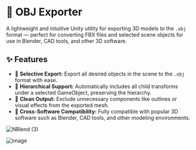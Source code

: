 
# 🎯 OBJ Exporter

A lightweight and intuitive Unity utility for exporting 3D models to the `.obj` format — perfect for converting FBX files and selected scene objects for use in Blender, CAD tools, and other 3D software.

## ✨ Features

- 🧩 **Selective Export:** Export all desired objects in the scene to the `.obj` format with ease.
- 🧭 **Hierarchical Support:** Automatically includes all child transforms under a selected GameObject, preserving the hierarchy.
- 🚫 **Clean Output:** Exclude unnecessary components like outlines or visual effects from the exported mesh.
- 🔄 **Cross-Software Compatibility:** Fully compatible with popular 3D software such as Blender, CAD tools, and other modeling environments.

![NBlend (3)](https://github.com/user-attachments/assets/97adbcc2-3552-4f14-abdb-9b97db76cc54)


![image](https://github.com/user-attachments/assets/6d5db593-8a45-4691-beb8-a3ee01fd4c7b)


